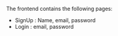 The frontend contains the following pages:

- SignUp : Name, email, password
- Login : email, password
